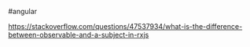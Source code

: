 #angular 

https://stackoverflow.com/questions/47537934/what-is-the-difference-between-observable-and-a-subject-in-rxjs